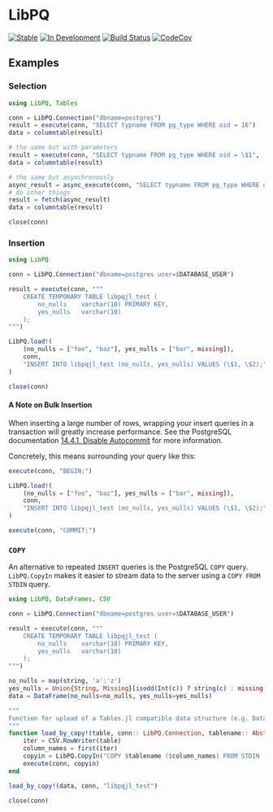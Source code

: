 # LibPQ

[![Stable](https://img.shields.io/badge/docs-stable-blue.svg)](https://invenia.github.io/LibPQ.jl/stable/)
[![In Development](https://img.shields.io/badge/docs-dev-blue.svg)](https://invenia.github.io/LibPQ.jl/dev/)
[![Build Status](https://travis-ci.com/invenia/LibPQ.jl.svg?branch=master)](https://travis-ci.com/invenia/LibPQ.jl)
[![CodeCov](https://codecov.io/gh/invenia/LibPQ.jl/branch/master/graph/badge.svg)](https://codecov.io/gh/invenia/LibPQ.jl)

## Examples

### Selection

```julia
using LibPQ, Tables

conn = LibPQ.Connection("dbname=postgres")
result = execute(conn, "SELECT typname FROM pg_type WHERE oid = 16")
data = columntable(result)

# the same but with parameters
result = execute(conn, "SELECT typname FROM pg_type WHERE oid = \$1", ["16"])
data = columntable(result)

# the same but asynchronously
async_result = async_execute(conn, "SELECT typname FROM pg_type WHERE oid = \$1", ["16"])
# do other things
result = fetch(async_result)
data = columntable(result)

close(conn)
```

### Insertion

```julia
using LibPQ

conn = LibPQ.Connection("dbname=postgres user=$DATABASE_USER")

result = execute(conn, """
    CREATE TEMPORARY TABLE libpqjl_test (
        no_nulls    varchar(10) PRIMARY KEY,
        yes_nulls   varchar(10)
    );
""")

LibPQ.load!(
    (no_nulls = ["foo", "baz"], yes_nulls = ["bar", missing]),
    conn,
    "INSERT INTO libpqjl_test (no_nulls, yes_nulls) VALUES (\$1, \$2);",
)

close(conn)
```

#### A Note on Bulk Insertion

When inserting a large number of rows, wrapping your insert queries in a transaction will greatly increase performance.
See the PostgreSQL documentation [14.4.1. Disable Autocommit](https://www.postgresql.org/docs/10/populate.html#DISABLE-AUTOCOMMIT) for more information.

Concretely, this means surrounding your query like this:

```julia
execute(conn, "BEGIN;")

LibPQ.load!(
    (no_nulls = ["foo", "baz"], yes_nulls = ["bar", missing]),
    conn,
    "INSERT INTO libpqjl_test (no_nulls, yes_nulls) VALUES (\$1, \$2);",
)

execute(conn, "COMMIT;")
```

### `COPY`

An alternative to repeated `INSERT` queries is the PostgreSQL `COPY` query.
`LibPQ.CopyIn` makes it easier to stream data to the server using a `COPY FROM STDIN` query.

```julia
using LibPQ, DataFrames, CSV

conn = LibPQ.Connection("dbname=postgres user=$DATABASE_USER")

result = execute(conn, """
    CREATE TEMPORARY TABLE libpqjl_test (
        no_nulls    varchar(10) PRIMARY KEY,
        yes_nulls   varchar(10)
    );
""")

no_nulls = map(string, 'a':'z')
yes_nulls = Union{String, Missing}[isodd(Int(c)) ? string(c) : missing for c in 'a':'z']
data = DataFrame(no_nulls=no_nulls, yes_nulls=yes_nulls)

"""
Function for upload of a Tables.jl compatible data structure (e.g. DataFrames.jl) into the db.
"""
function load_by_copy!(table, conn:: LibPQ.Connection, tablename:: AbstractString)
    iter = CSV.RowWriter(table)
    column_names = first(iter)
    copyin = LibPQ.CopyIn("COPY $tablename ($column_names) FROM STDIN (FORMAT CSV, HEADER);", iter)
    execute(conn, copyin)
end

load_by_copy!(data, conn, "libpqjl_test")

close(conn)
```
